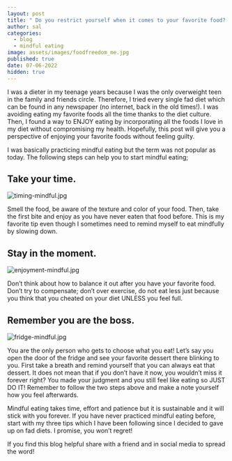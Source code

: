 ```yaml
---
layout: post
title: " Do you restrict yourself when it comes to your favorite food? \U0001F354 \U0001F36D \U0001F368"
author: sal
categories:
  - blog
  - mindful eating
image: assets/images/foodfreedom_me.jpg
published: true
date: 07-06-2022
hidden: true
---
```


I was a dieter in my teenage years because I was the only overweight teen in the family and friends circle. Therefore, I tried every single fad diet which can be found in any newspaper (no internet, back in the old times!). I was avoiding eating my favorite foods all the time thanks to the diet culture. Then, I found a way to ENJOY eating by incorporating all the foods I love in my diet without compromising my health. 
Hopefully, this post will give you a perspective of enjoying your favorite foods without feeling guilty.

I was basically practicing mindful eating but the term was not popular as today. 
The following steps can help you to start mindful eating; 

## Take your time.

![timing-mindful.jpg]({{site.baseurl}}/assets/images/timing-mindful.jpg)

Smell the food, be aware of the texture and color of your food. Then, take the first bite and enjoy as you have never eaten that food before. This is my favorite tip even though I sometimes need to remind myself to eat mindfully by slowing down.

## Stay in the moment.

![enjoyment-mindful.jpg]({{site.baseurl}}/assets/images/enjoyment-mindful.jpg)

Don’t think about how to balance it out after you have your favorite food. Don’t try to compensate; don’t over exercise, do not eat less just because you think that you cheated on your diet UNLESS you feel full.

## Remember you are the boss.

![fridge-mindful.jpg]({{site.baseurl}}/assets/images/fridge-mindful.jpg)

You are the only person who gets to choose what you eat! Let’s say you open the door of the fridge and see your favorite dessert there blinking to you. First take a breath and  remind yourself that you can always eat that dessert. It does not mean that if you don’t have it now, you wouldn’t miss it forever right? You made your judgment and you still feel like eating so JUST DO IT! Remember to follow the two steps above and make a note yourself how you feel afterwards.

Mindful eating takes time, effort and patience but it is sustainable and it will stick with you forever. If you have never practiced mindful eating before, start with my three tips which I have been following since I decided to gave up on fad diets. I promise, you won’t regret! 

If you find this blog helpful share with a friend and in social media to spread the word!
